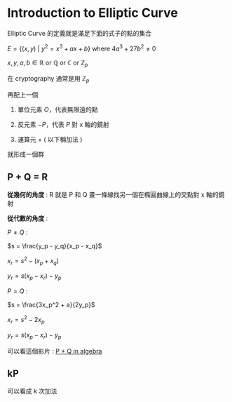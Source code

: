 # Introduction to Elliptic Curve

Elliptic Curve 的定義就是滿足下面的式子的點的集合

$E = \{(x,y) \ | \ y^2 = x^3 + ax + b\} \text{ where } 4a^3 + 27b^2 \neq 0$

$x,y,a,b \in \mathbb{R} \text{ or } \mathbb{Q} \text{ or } \mathbb{C} \text{ or } \mathbb{Z}_p$

在 cryptography 通常是用 $\mathbb{Z}_p$

再配上一個

1. 單位元素 $O$，代表無限遠的點

2. 反元素 $-P$，代表 $P$ 對 x 軸的鏡射

3. 運算元 $+$ ( 以下稱加法 )

就形成一個群

## P + Q = R

**從幾何的角度** : R 就是 P 和 Q 畫一條線找另一個在橢圓曲線上的交點對 x 軸的鏡射

**從代數的角度** :

$P \ne Q$ :

$s = \frac{y_p - y_q}{x_p - x_q}$

$x_r = s^2 - (x_p + x_q)$

$y_r = s(x_p - x_r) - y_p$

$P = Q$ :

$s = \frac{3x_p^2 + a}{2y_p}$

$x_r = s^2 -2x_p$

$y_r = s(x_p - x_r) - y_p$

可以看這個影片 : [P + Q in algebra](https://www.youtube.com/watch?v=XmygBPb7DPM)

## kP

可以看成 k 次加法
